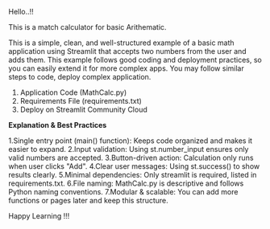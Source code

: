 Hello..!!

This is a match calculator for basic Arithematic.

This is a simple, clean, and well-structured example of a basic math application using Streamlit that accepts two numbers from the user and adds them. 
This example follows good coding and deployment practices, so you can easily extend it for more complex apps.
You may follow similar steps to code, deploy complex application. 

1. Application Code (MathCalc.py)
2. Requirements File (requirements.txt)
3. Deploy on Streamlit Community Cloud

**Explanation & Best Practices**

1.Single entry point (main() function): Keeps code organized and makes it easier to expand.
2.Input validation: Using st.number_input ensures only valid numbers are accepted.
3.Button-driven action: Calculation only runs when user clicks "Add".
4.Clear user messages: Using st.success() to show results clearly.
5.Minimal dependencies: Only streamlit is required, listed in requirements.txt.
6.File naming: MathCalc.py is descriptive and follows Python naming conventions.
7.Modular & scalable: You can add more functions or pages later and keep this structure.

Happy Learning !!!
